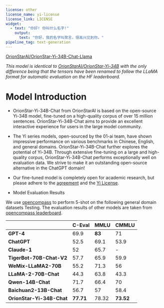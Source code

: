 ```yaml
---
license: other
license_name: yi-license
license_link: LICENSE
widget:
  - text: "你好! 你叫什么名字!"
    output:
      text: "你好，我的名字叫聚言，很高兴见到你。"
pipeline_tag: text-generation
---
```


[OrionStarAI/OrionStar-Yi-34B-Chat-Llama](https://huggingface.co/OrionStarAI/OrionStar-Yi-34B-Chat-Llama/tree/main) 

*This model is identical to [OrionStarAI/OrionStar-Yi-34B](https://huggingface.co/OrionStarAI/OrionStar-Yi-34B/tree/main) 
with the only difference being that the tensors have been renamed to follow the LLaMA format for automatic evaluation on the HF leaderboard.*

# Model Introduction

- OrionStar-Yi-34B-Chat from OrionStarAI is based on the open-source Yi-34B model, fine-tuned on a high-quality corpus
  of over 15 million sentences. OrionStar-Yi-34B-Chat aims to provide an excellent interactive experience for users in
  the large model community.

- The Yi series models, open-sourced by the 01-ai team, have shown impressive performance on various benchmarks in
  Chinese, English, and general domains. OrionStar-Yi-34B-Chat further explores the potential of Yi-34B. Through
  extensive fine-tuning on a large and high-quality corpus, OrionStar-Yi-34B-Chat performs exceptionally well on
  evaluation data. We strive to make it an outstanding open-source alternative in the ChatGPT domain!

- Our fine-tuned model is completely open for academic research, but please adhere to the [agreement](#license) and
  the [Yi License](https://github.com/01-ai/Yi/blob/main/MODEL_LICENSE_AGREEMENT.txt).

- Model Evaluation Results

We use [opencompass](https://opencompass.org.cn) to perform 5-shot on the following general domain datasets Testing.
The evaluation results of other models are taken
from [opencompass leaderboard](https://opencompass.org.cn/leaderboard-llm).

|                           | C-Eval    | MMLU   | CMMLU     |
|---------------------------|-----------|--------|-----------|
| **GPT-4**                 | 69.9      | **83** | 71        |
| **ChatGPT**               | 52.5      | 69.1   | 53.9      | 			
| **Claude-1**              | 52        | 65.7   | -         |
| **TigerBot-70B-Chat-V2**  | 57.7      | 65.9   | 59.9      |
| **WeMix-LLaMA2-70B**      | 55.2      | 71.3   | 56        |  			
| **LLaMA-2-70B-Chat**      | 44.3      | 63.8   | 43.3      |
| **Qwen-14B-Chat**         | 71.7      | 66.4   | 70        |
| **Baichuan2-13B-Chat**    | 56.7      | 57     | 58.4      |      	
| **OrionStar-Yi-34B-Chat** | **77.71** | 78.32  | **73.52** |  